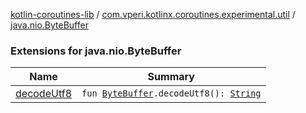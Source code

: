 [kotlin-coroutines-lib](../../index.md) / [com.vperi.kotlinx.coroutines.experimental.util](../index.md) / [java.nio.ByteBuffer](./index.md)

### Extensions for java.nio.ByteBuffer

| Name | Summary |
|---|---|
| [decodeUtf8](decode-utf8.md) | `fun `[`ByteBuffer`](http://docs.oracle.com/javase/6/docs/api/java/nio/ByteBuffer.html)`.decodeUtf8(): `[`String`](https://kotlinlang.org/api/latest/jvm/stdlib/kotlin/-string/index.html) |
